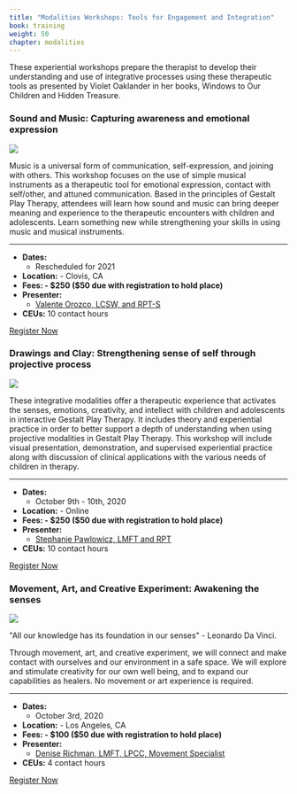```yaml
---
title: "Modalities Workshops: Tools for Engagement and Integration"
book: training
weight: 50
chapter: modalities
---
```

<div class="row">
    <div class="col col-sm-12">
        <p>These experiential workshops prepare the therapist to develop their understanding and use of integrative processes using these therapeutic tools as presented by Violet Oaklander in her books, Windows to Our Children and Hidden Treasure.</p>
    </div>
</div>
<div class="row">
    <div class="col col-sm-6">
        <div class="panel panel-default">
            <div class="panel panel-heading" style="margin-bottom: 0;">
                <h3 class="panel-title header-title">Sound and Music: Capturing awareness and emotional expression</h3>
            </div>
            <div class="panel-body">
                <p><img class="img-responsive img-thumbnail" src="/assets/img/music-instruments.jpg" /></p>
                <p>Music is a universal form of communication, self-expression, and joining with others.  This workshop focuses on the use of simple musical instruments as a therapeutic tool for emotional expression, contact with self/other, and attuned communication.   Based in the principles of Gestalt Play Therapy, attendees will learn how sound and music can bring deeper meaning and experience to the therapeutic encounters with children and adolescents.   Learn something new while strengthening your skills in using music and musical instruments.</p>
                <hr/>
                <ul class="list-group">
                    <li class="list-group-item"><strong>Dates:</strong>
                        <ul>
                            <li>Rescheduled for 2021</li>
                        </ul>
                    </li>
                    <li class="list-group-item"><strong>Location:</strong> - Clovis, CA</li>
                    <li class="list-group-item"><strong>Fees: - $250 ($50 due with registration to hold place)</strong></li>
                    <li class="list-group-item"><strong>Presenter:</strong>
                      <ul>
                        <li><a href="/faculty">Valente Orozco, LCSW, and RPT-S</a></li>
                      </ul>
                    </li>
                    <li class="list-group-item"><strong>CEUs:</strong> 10 contact hours</li>
                </ul>
            </div>
            <div class="panel-footer">
                <a href="/register" class="btn btn-danger btn-block">Register Now</a>
            </div>
        </div>
        <div class="panel panel-default">
            <div class="panel panel-heading" style="margin-bottom: 0;">
                <h3 class="panel-title header-title">Drawings and Clay: Strengthening sense of self through projective process</h3>
            </div>
            <div class="panel-body">
                <p><img class="img-responsive img-thumbnail" src="/assets/img/clay.jpg" /></p>
                <p>These integrative modalities offer a therapeutic experience that activates the senses, emotions, creativity, and intellect with children and adolescents in interactive Gestalt Play Therapy. It includes theory and experiential practice in order to better support a depth of understanding when using projective modalities in Gestalt Play Therapy. This workshop will include visual presentation, demonstration, and supervised experiential practice along with discussion of clinical applications with the various needs of children in therapy.</p>
                <hr/>
                <ul class="list-group">
                    <li class="list-group-item"><strong>Dates:</strong>
                        <ul>
                            <li>October 9th - 10th, 2020</li>
                        </ul>
                    </li>
                    <li class="list-group-item"><strong>Location:</strong> - Online</li>
                    <li class="list-group-item"><strong>Fees: - $250 ($50 due with registration to hold place)</strong></li>
                    <li class="list-group-item"><strong>Presenter:</strong>
                      <ul>
                        <li><a href="/faculty">Stephanie Pawlowicz, LMFT and RPT</a></li>
                      </ul>
                    </li>
                    <li class="list-group-item"><strong>CEUs:</strong> 10 contact hours</li>
                </ul>
            </div>
            <div class="panel-footer">
                <a href="/register" class="btn btn-danger btn-block">Register Now</a>
            </div>
        </div>
    </div>
    <div class="col col-sm-6">
        <div class="panel panel-default">
            <div class="panel panel-heading" style="margin-bottom: 0">
                <h3 class="panel-title header-title">Movement, Art, and Creative Experiment: Awakening the senses</h3>
            </div>
            <div class="panel-body">
                <p><img class="img-responsive img-thumbnail" src="/assets/img/introductory1.jpg" /></p>
                <p>"All our knowledge has its foundation in our senses" - Leonardo Da Vinci.</p>
                <p>Through movement, art, and creative experiment, we will connect and make contact with ourselves and our environment in a safe space. We will explore and stimulate creativity for our own well being, and to expand our capabilities as healers. No movement or art experience is required.</p>
                <hr/>
                <ul class="list-group">
                    <li class="list-group-item"><strong>Dates:</strong>
                        <ul>
                            <li>October 3rd, 2020</li>
                        </ul>
                    </li>
                    <li class="list-group-item"><strong>Location:</strong> - Los Angeles, CA</li>
                    <li class="list-group-item"><strong>Fees: - $100 ($50 due with registration to hold place)</strong></li>
                    <li class="list-group-item"><strong>Presenter:</strong>
                      <ul>
                        <li><a href="/faculty">Denise Richman, LMFT, LPCC, Movement Specialist</a></li>
                      </ul>
                    </li>
                    <li class="list-group-item"><strong>CEUs:</strong> 4 contact hours</li>
                </ul>
            </div>
            <div class="panel-footer">
                <a href="/register" class="btn btn-danger btn-block">Register Now</a>
            </div>
        </div>
    </div>
</div>
